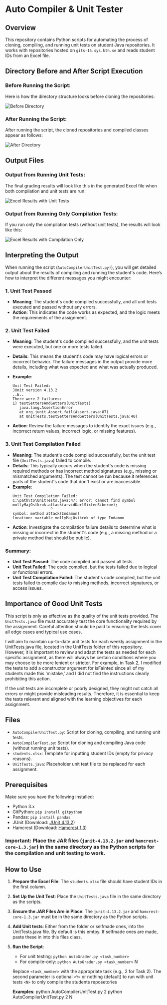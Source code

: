 ﻿# Auto Compiler & Unit Tester

## Overview
This repository contains Python scripts for automating the process of cloning, compiling, and running unit tests on student Java repositories. It works with repositories hosted on `gits-15.sys.kth.se` and reads student IDs from an Excel file.

## Directory Before and After Script Execution

### Before Running the Script:
Here is how the directory structure looks before cloning the repositories:

![Before Directory](images/before_directory.png)

### After Running the Script:
After running the script, the cloned repositories and compiled classes appear as follows:

![After Directory](images/after_directory.png)

## Output Files

### Output from Running Unit Tests:
The final grading results will look like this in the generated Excel file when both compilation and unit tests are run:

![Excel Results with Unit Tests](images/results_excel.png)

### Output from Running Only Compilation Tests:
If you run only the compilation tests (without unit tests), the results will look like this:

![Excel Results with Compilation Only](images/results_compilation.png)

## Interpreting the Output

When running the script (`AutoCompilerUnitTest.py)`), you will get detailed output about the results of compiling and running the student's code. Here’s how to interpret the different messages you might encounter:

### 1. **Unit Test Passed**
   - **Meaning**: The student's code compiled successfully, and all unit tests executed and passed without any errors.
   - **Action**: This indicates the code works as expected, and the logic meets the requirements of the assignment.

### 2. **Unit Test Failed**
   - **Meaning**: The student's code compiled successfully, and the unit tests were executed, but one or more tests failed.
   - **Details**: This means the student's code may have logical errors or incorrect behavior. The failure messages in the output provide more details, including what was expected and what was actually produced.
   - **Example**:
     ```text
     Unit Test Failed:
     JUnit version 4.13.2
     ..E..
     There were 2 failures:
     1) testSettersAndGetters(UnitTests)
        java.lang.AssertionError
        at org.junit.Assert.fail(Assert.java:87)
        at UnitTests.testSettersAndGetters(UnitTests.java:40)
     ```

   - **Action**: Review the failure messages to identify the exact issues (e.g., incorrect return values, incorrect logic, or missing features).

### 3. **Unit Test Compilation Failed**
   - **Meaning**: The student's code compiled successfully, but the unit test file (`UnitTests.java`) failed to compile.
   - **Details**: This typically occurs when the student's code is missing required methods or has incorrect method signatures (e.g., missing or mismatched arguments). The test cannot be run because it references parts of the student's code that don't exist or are inaccessible.
   - **Example**:
     ```text
     Unit Test Compilation Failed:
     C:\path\to\UnitTests.java:47: error: cannot find symbol
     mollyMajOstkrok.attack(arvidKarlSixtenSiberov);
                      ^
     symbol: method attack(Indamon)
     location: variable mollyMajOstkrok of type Indamon
     ```
   - **Action**: Investigate the compilation failure details to determine what is missing or incorrect in the student's code (e.g., a missing method or a private method that should be public).

### Summary:
- **Unit Test Passed**: The code compiled and passed all tests.
- **Unit Test Failed**: The code compiled, but the tests failed due to logical or functional errors.
- **Unit Test Compilation Failed**: The student's code compiled, but the unit tests failed to compile due to missing methods, incorrect signatures, or access issues.

## Importance of Good Unit Tests

This script is only as effective as the quality of the unit tests provided. The `UnitTests.java` file must accurately test the core functionality required by the assignment. Careful attention should be paid to ensuring the tests cover all edge cases and typical use cases.

I will aim to maintain up-to-date unit tests for each weekly assignment in the UnitTests.java file, located in the UnitTests folder of this repository. However, it is important to review and adapt the tests as needed for each specific assignment, as there will always be certain conditions where you may choose to be more lenient or stricter. For example, in Task 2, I modified the tests to add a constructor argument for isFainted since all of my students made this 'mistake,' and I did not find the instructions clearly prohibiting this action.

If the unit tests are incomplete or poorly designed, they might not catch all errors or might provide misleading results. Therefore, it is essential to keep the tests relevant and aligned with the learning objectives for each assignment.

## Files
- `AutoCompilerUnitTest.py`: Script for cloning, compiling, and running unit tests.
- `AutoCompilerTest.py`: Script for cloning and compiling Java code (without running unit tests).
- `students.xlsx`: Template for inputting student IDs (empty for privacy reasons).
- `UnitTests.java`: Placeholder unit test file to be replaced for each assignment.

## Prerequisites
Make sure you have the following installed:
- Python 3.x
- GitPython: `pip install gitpython`
- Pandas: `pip install pandas`
- JUnit (Download: [JUnit 4.13.2](https://search.maven.org/artifact/junit/junit/4.13.2/jar))
- Hamcrest (Download: [Hamcrest 1.3](https://search.maven.org/artifact/org.hamcrest/hamcrest-core/1.3/jar))

### **Important**: Place the JAR files (`junit-4.13.2.jar` and `hamcrest-core-1.3.jar`) in the same directory as the Python scripts for the compilation and unit testing to work.

## How to Use
1. **Prepare the Excel File**: The `students.xlsx` file should have student IDs in the first column.
2. **Set Up the Unit Test**: Place the `UnitTests.java` file in the same directory as the scripts.
3. **Ensure the JAR Files Are in Place**: The `junit-4.13.2.jar` and `hamcrest-core-1.3.jar` must be in the same directory as the Python scripts.
4. **Add Unit tests**: Either from the folder or selfmade ones, into the UnitTests.java file. By default is this emtpy. If selfmade ones are made, paste these in into this files class.
5. **Run the Script**: 
   - For unit testing: `python AutoGrader.py <task_number>`
   - For compile-only: `python AutoGrader.py <task_number>` N

   Replace `<task_number>` with the appropriate task (e.g., 2 for Task 2).
   The second parameter is optional
      `<Y>` or nothing (default) to run with unit tests
      `<N>` to only compile the students reposetories
   
   **Examples**: 
      python AutoCompilerUnitTest.py 2 
      python AutoCompilerUnitTest.py 2 N
